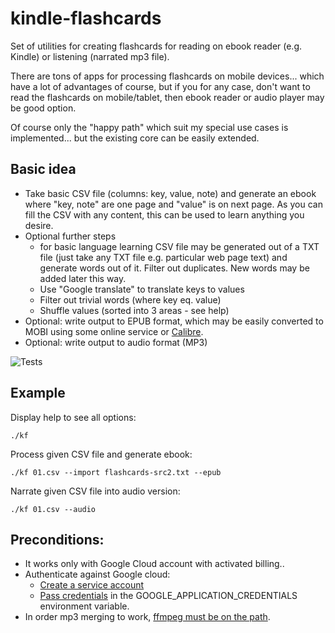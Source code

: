 # kindle-flashcards
Set of utilities for  creating flashcards for reading on ebook reader (e.g. Kindle) or listening (narrated mp3 file).

There are tons of apps for processing flashcards on mobile devices... which have a lot of advantages
of course, but if you for any case, don't want to read the flashcards on mobile/tablet, then
ebook reader or audio player may be good option. 

Of course only the "happy path" which suit my special use cases is implemented... but the existing core can be easily extended.

## Basic idea
* Take basic CSV file (columns: key, value, note) and generate an ebook where "key, note" are one page
  and "value" is on next page.
  As you can fill the CSV with any content, this can be used to learn anything you desire.
* Optional further steps
  * for basic language learning CSV file may be generated out of a TXT file (just take 
    any TXT file e.g. particular web page text) and generate words out of it. Filter out duplicates.
    New words may be added later this way.
  * Use "Google translate" to translate keys to values 
  * Filter out trivial words (where key eq. value)
  * Shuffle values (sorted into 3 areas - see help)    
* Optional: write output to EPUB format, which may be easily converted to MOBI using some online
  service or [Calibre](https://manual.calibre-ebook.com/generated/en/ebook-convert.html).
* Optional: write output to audio format (MP3)

![Tests](https://github.com/robert7/kindle-flashcards/actions/workflows/node.js.yml/badge.svg)

## Example
Display help to see all options:

``./kf``

Process given CSV file and generate ebook:

``./kf 01.csv --import flashcards-src2.txt --epub``

Narrate given CSV file into audio version:

``./kf 01.csv --audio``

## Preconditions:
* It works only with Google Cloud account with activated billing..
* Authenticate against Google cloud:
  * [Create a service account](https://cloud.google.com/iam/docs/understanding-service-accounts)
  * [Pass credentials](https://cloud.google.com/docs/authentication/production) in the GOOGLE_APPLICATION_CREDENTIALS environment variable.
* In order mp3 merging to work, [ffmpeg must be on the path](https://www.npmjs.com/package/fluent-ffmpeg).   

